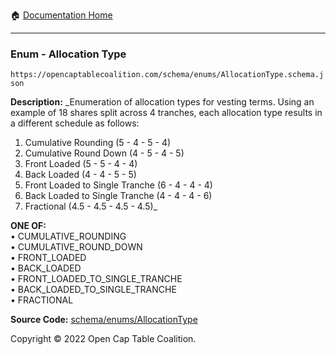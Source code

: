 :house: [Documentation Home](../../../README.md)

---

### Enum - Allocation Type

`https://opencaptablecoalition.com/schema/enums/AllocationType.schema.json`

**Description:** \_Enumeration of allocation types for vesting terms. Using an example of 18 shares split across 4 tranches, each allocation type results in a different schedule as follows:

1.  Cumulative Rounding (5 - 4 - 5 - 4)
2.  Cumulative Round Down (4 - 5 - 4 - 5)
3.  Front Loaded (5 - 5 - 4 - 4)
4.  Back Loaded (4 - 4 - 5 - 5)
5.  Front Loaded to Single Tranche (6 - 4 - 4 - 4)
6.  Back Loaded to Single Tranche (4 - 4 - 4 - 6)
7.  Fractional (4.5 - 4.5 - 4.5 - 4.5)\_

**ONE OF:**</br>&bull; CUMULATIVE_ROUNDING </br>&bull; CUMULATIVE_ROUND_DOWN </br>&bull; FRONT_LOADED </br>&bull; BACK_LOADED </br>&bull; FRONT_LOADED_TO_SINGLE_TRANCHE </br>&bull; BACK_LOADED_TO_SINGLE_TRANCHE </br>&bull; FRACTIONAL

**Source Code:** [schema/enums/AllocationType](../../docs/markdown/schema/enums/AllocationType.schema.json)

Copyright © 2022 Open Cap Table Coalition.
